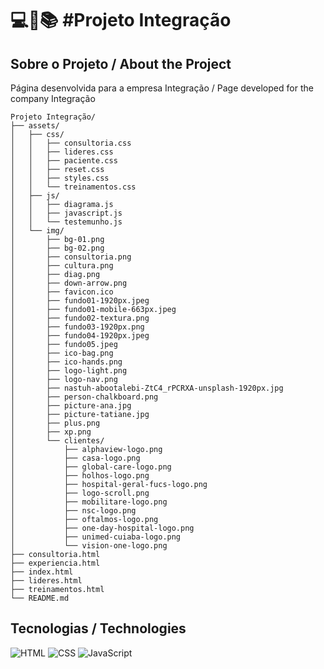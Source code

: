 <h1>
   💻📑📚 #Projeto Integração
</h1>

## Sobre o Projeto / About the Project
Página desenvolvida para a empresa Integração / Page developed for the company Integração

```
Projeto Integração/
├── assets/
│   ├── css/
│   │   ├── consultoria.css
│   │   ├── lideres.css
│   │   ├── paciente.css
│   │   ├── reset.css
│   │   ├── styles.css
│   │   └── treinamentos.css
│   ├── js/
│   │   ├── diagrama.js
│   │   ├── javascript.js
│   │   └── testemunho.js
│   └── img/
│       ├── bg-01.png
│       ├── bg-02.png
│       ├── consultoria.png
│       ├── cultura.png
│       ├── diag.png
│       ├── down-arrow.png
│       ├── favicon.ico
│       ├── fundo01-1920px.jpeg
│       ├── fundo01-mobile-663px.jpeg
│       ├── fundo02-textura.png
│       ├── fundo03-1920px.png
│       ├── fundo04-1920px.jpeg
│       ├── fundo05.jpeg
│       ├── ico-bag.png
│       ├── ico-hands.png
│       ├── logo-light.png
│       ├── logo-nav.png
│       ├── nastuh-abootalebi-ZtC4_rPCRXA-unsplash-1920px.jpg
│       ├── person-chalkboard.png
│       ├── picture-ana.jpg
│       ├── picture-tatiane.jpg
│       ├── plus.png
│       ├── xp.png
│       └── clientes/
│           ├── alphaview-logo.png
│           ├── casa-logo.png
│           ├── global-care-logo.png
│           ├── holhos-logo.png
│           ├── hospital-geral-fucs-logo.png
│           ├── logo-scroll.png
│           ├── mobilitare-logo.png
│           ├── nsc-logo.png
│           ├── oftalmos-logo.png
│           ├── one-day-hospital-logo.png
│           ├── unimed-cuiaba-logo.png
│           └── vision-one-logo.png
├── consultoria.html
├── experiencia.html
├── index.html
├── lideres.html
├── treinamentos.html
└── README.md
```

## Tecnologias / Technologies
![HTML](https://img.shields.io/badge/HTML-000?style=for-the-badge&logo=html5&logoColor=30A3DC)
![CSS](https://img.shields.io/badge/CSS-000?style=for-the-badge&logo=css3&logoColor=E94D5F)
![JavaScript](https://img.shields.io/badge/JavaScript-000?style=for-the-badge&logo=javascript&logoColor=30A3DC)

